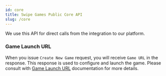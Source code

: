 ```yaml
---
id: core
title: Swipe Games Public Core API
slug: /core
---
```


We use this API for direct calls from the integration to our platform.

### Game Launch URL

When you issue `Create New Game` request, you will receive `Game URL` in the response. This response is used to configure and launch the game.
Please consult with [Game Launch URL](game-launch-url.md) documentation for more details.
